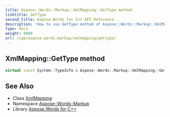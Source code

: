 ```yaml
---
title: Aspose::Words::Markup::XmlMapping::GetType method
linktitle: GetType
second_title: Aspose.Words for C++ API Reference
description: 'How to use GetType method of Aspose::Words::Markup::XmlMapping class in C++.'
type: docs
weight: 8000
url: /cpp/aspose.words.markup/xmlmapping/gettype/
---
```

## XmlMapping::GetType method




```cpp
virtual const System::TypeInfo & Aspose::Words::Markup::XmlMapping::GetType() const override
```

## See Also

* Class [XmlMapping](../)
* Namespace [Aspose::Words::Markup](../../)
* Library [Aspose.Words for C++](../../../)
